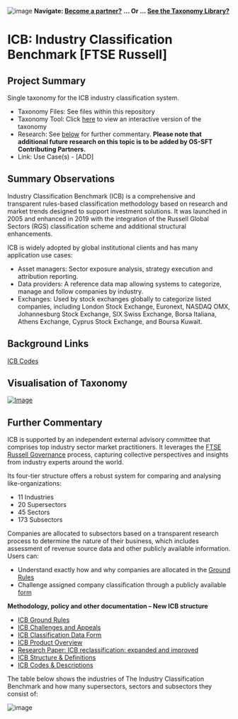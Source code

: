 ![image](https://user-images.githubusercontent.com/112073913/188821900-0c411acf-fbdd-4163-adc9-3ba4e2be78df.png)
**Navigate: [Become a partner?](https://github.com/OS-SFT/l6l-PARTNERS)**
**... Or ... [See the Taxonomy Library?](https://github.com/orgs/OS-SFT/projects/2)**

# ICB: Industry Classification Benchmark [FTSE Russell]

## Project Summary

Single taxonomy for the ICB industry classification system.
- Taxonomy Files: See files within this repository
- Taxonomy Tool: Click [here](https://os-sft.solidatus.com/viewer/share/i9SoF7zfrWWFEmBHKE973RsmveRJagKZ) to view an interactive version of the taxonomy
- Research: See [below](https://github.com/FD-SustainableFinance/RESEARCH-ICB#further-commentary) for further commentary. **Please note that additional future research on this topic is to be added by OS-SFT Contributing Partners.**
- Link: Use Case(s) - [ADD]

## Summary Observations
Industry Classification Benchmark (ICB) is a comprehensive and transparent rules-based classification methodology based on research and market trends designed to support investment solutions. It was launched in 2005 and enhanced in 2019 with the integration of the Russell Global Sectors (RGS) classification scheme and additional structural enhancements.

ICB is widely adopted by global institutional clients and has many application use cases:
- Asset managers: Sector exposure analysis, strategy execution and attribution reporting.
- Data providers: A reference data map allowing systems to categorize, manage and follow companies by industry.
- Exchanges: Used by stock exchanges globally to categorize listed companies, including London Stock Exchange, Euronext, NASDAQ OMX, Johannesburg Stock Exchange, SIX Swiss Exchange, Borsa Italiana, Athens Exchange, Cyprus Stock Exchange, and Boursa Kuwait.

## Background Links
[ICB Codes](https://www.ftserussell.com/data/industry-classification-benchmark-icb)

## Visualisation of Taxonomy

[![Image](https://user-images.githubusercontent.com/112077283/195308806-ff9d3a3a-1621-40e2-8464-523d5ddc053e.png "Click to open interactive Taxonomy Tool")](https://os-sft.solidatus.com/viewer/share/i9SoF7zfrWWFEmBHKE973RsmveRJagKZ)

## Further Commentary

ICB is supported by an independent external advisory committee that comprises top industry sector market practitioners. It leverages the [FTSE Russell Governance](https://research.ftserussell.com/products/downloads/FTSE_Russell_Governance_Framework.pdf) process, capturing collective perspectives and insights from industry experts around the world.

Its four-tier structure offers a robust system for comparing and analysing like-organizations:
- 11 Industries
- 20 Supersectors
- 45 Sectors
- 173 Subsectors

Companies are allocated to subsectors based on a transparent research process to determine the nature of their business, which includes assessment of revenue source data and other publicly available information. Users can:
- Understand exactly how and why companies are allocated in the [Ground Rules](https://www.ftse.com/products/downloads/ICB_Rules_new.pdf)
- Challenge assigned company classification through a publicly available [form](https://research.ftserussell.com/products/downloads/ICB_Classification_Data_Form.pdf)

**Methodology, policy and other documentation – New ICB structure**

- [ICB Ground Rules](https://research.ftserussell.com/products/downloads/ICB_Rules_new.pdf)
- [ICB Challenges and Appeals](http://www.ftse.com/products/downloads/ICB_Challenges_and_Appeals.pdf?_ga=2.212322647.2108512420.1561509060-1968584676.1548988834)
- [ICB Classification Data Form](http://www.ftse.com/products/downloads/ICB_Classification_Data_Form.pdf?_ga=2.247171271.2108512420.1561509060-1968584676.1548988834)
- [ICB Product Overview](https://www.ftserussell.com/files/support-document/icb-methodology-overview)
- [Research Paper: ICB reclassification: expanded and improved](https://www.ftserussell.com/research/industry-classification-benchmark-icb-reclassification)
- [ICB Structure & Definitions](https://www.ftserussell.com/files/support-document/icb-structure-definitions)
- [ICB Codes & Descriptions](https://www.ftserussell.com/files/support-document/icb-codes-descriptions)

The table below shows the industries of The Industry Classification Benchmark and how many supersectors, sectors and subsectors they consist of:

![image](https://user-images.githubusercontent.com/112077283/193850113-94babe71-d2f3-40c0-849f-a827b3023287.png)
